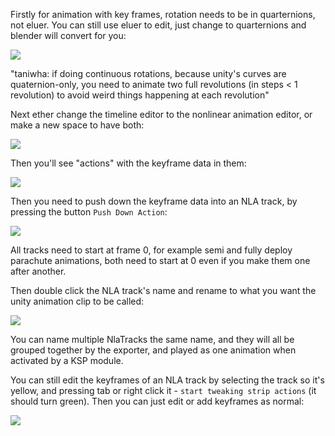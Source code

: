 Firstly for animation with key frames, rotation needs to be in quarternions, not eluer. You can still use eluer to edit, just change to quarternions and blender will convert for you:

![](https://i.imgur.com/Pa0EcuJ.png)

"taniwha: if doing continuous rotations, because unity's curves are quaternion-only, you need to animate two full revolutions (in steps < 1 revolution) to avoid weird things happening at each revolution"

Next ether change the timeline editor to the nonlinear animation editor, or make a new space to have both:

![](https://i.imgur.com/nVvOStZ.png)

Then you'll see "actions" with the keyframe data in them:
 
![](https://i.imgur.com/R1C7hTo.png)

Then you need to push down the keyframe data into an NLA track, by pressing the button `Push Down Action`:

![](https://i.imgur.com/OTEuL2a.png)

All tracks need to start at frame 0, for example semi and fully deploy parachute animations, both need to start at 0 even if you make them one after another.

Then double click the NLA track's name and rename to what you want the unity animation clip to be called:

![](https://i.imgur.com/4aqdrBg.png)

You can name multiple NlaTracks the same name, and they will all be grouped together by the exporter, and played as one animation when activated by a KSP module.

You can still edit the keyframes of an NLA track by selecting the track so it's yellow, and pressing tab or right click it - `start tweaking strip actions` (it should turn green). Then you can just edit or add keyframes as normal:

![](https://i.imgur.com/7CCzEVA.png)